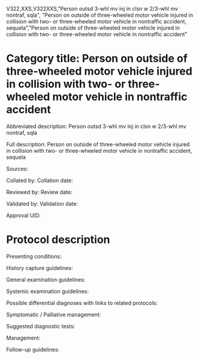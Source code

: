 V322,XXS,V322XXS,"Person outsd 3-whl mv inj in clsn w 2/3-whl mv nontraf, sqla", "Person on outside of three-wheeled motor vehicle injured in collision with two- or three-wheeled motor vehicle in nontraffic accident, sequela","Person on outside of three-wheeled motor vehicle injured in collision with two- or three-wheeled motor vehicle in nontraffic accident"
# Category title: Person on outside of three-wheeled motor vehicle injured in collision with two- or three-wheeled motor vehicle in nontraffic accident

Abbreviated description: Person outsd 3-whl mv inj in clsn w 2/3-whl mv nontraf, sqla

Full description: Person on outside of three-wheeled motor vehicle injured in collision with two- or three-wheeled motor vehicle in nontraffic accident, sequela

Sources:

Collated by:
Collation date:

Reviewed by:
Review date:

Validated by:
Validation date:

Approval UID:

# Protocol description

Presenting conditions:

History capture guidelines:

General examination guidelines:

Systemic examination guidelines:

Possible differential diagnoses with links to related protocols:

Symptomatic / Palliative management:

Suggested diagnostic tests:

Management:

Follow-up guidelines:
